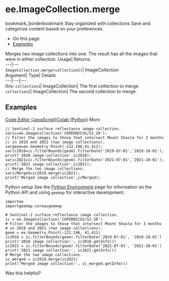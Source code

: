  
#  ee.ImageCollection.merge
bookmark_borderbookmark Stay organized with collections  Save and categorize content based on your preferences.
  * On this page
  * [Examples](https://developers.google.com/earth-engine/apidocs/ee-imagecollection-merge#examples)


Merges two image collections into one. The result has all the images that were in either collection. 
Usage| Returns  
---|---  
`ImageCollection.merge(collection2)`| ImageCollection  
Argument| Type| Details  
---|---|---  
this: `collection1`| ImageCollection| The first collection to merge.  
`collection2`| ImageCollection| The second collection to merge.  
## Examples
[Code Editor (JavaScript)](https://developers.google.com/earth-engine/apidocs/ee-imagecollection-merge#code-editor-javascript-sample)[Colab (Python)](https://developers.google.com/earth-engine/apidocs/ee-imagecollection-merge#colab-python-sample) More
```
// Sentinel-2 surface reflectance image collection.
varic=ee.ImageCollection('COPERNICUS/S2_SR');
// Filter the images to those that intersect Mount Shasta for 3 months
// in 2019 and 2021 (two image collections).
vargeom=ee.Geometry.Point(-122.196,41.411);
varic2018=ic.filterBounds(geom).filterDate('2019-07-01','2019-10-01');
print('2018 image collection',ic2018);
varic2021=ic.filterBounds(geom).filterDate('2021-07-01','2021-10-01');
print('2021 image collection',ic2021);
// Merge the two image collections.
varicMerged=ic2018.merge(ic2021);
print('Merged image collection',icMerged);
```
Python setup
See the [ Python Environment](https://developers.google.com/earth-engine/guides/python_install) page for information on the Python API and using `geemap` for interactive development.
```
importee
importgeemap.coreasgeemap
```
```
# Sentinel-2 surface reflectance image collection.
ic = ee.ImageCollection('COPERNICUS/S2_SR')
# Filter the images to those that intersect Mount Shasta for 3 months
# in 2019 and 2021 (two image collections).
geom = ee.Geometry.Point(-122.196, 41.411)
ic2018 = ic.filterBounds(geom).filterDate('2019-07-01', '2019-10-01')
print('2018 image collection:', ic2018.getInfo())
ic2021 = ic.filterBounds(geom).filterDate('2021-07-01', '2021-10-01')
print('2021 image collection:', ic2021.getInfo())
# Merge the two image collections.
ic_merged = ic2018.merge(ic2021)
print('Merged image collection:', ic_merged.getInfo())
```

Was this helpful?
